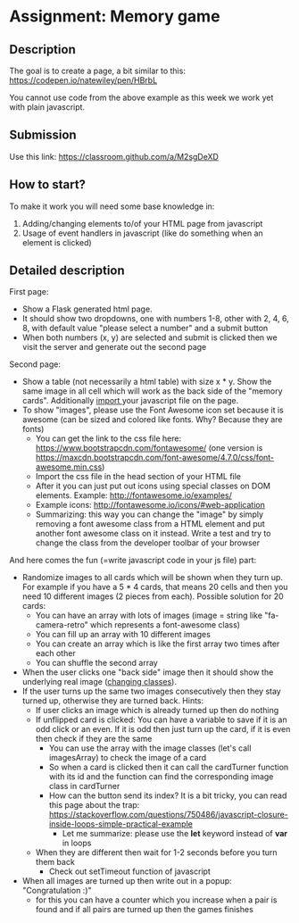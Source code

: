 # Assignment: Memory game

## Description

The goal is to create a page, a bit similar to this: <https://codepen.io/natewiley/pen/HBrbL>

You cannot use code from the above example as this week we work yet with plain javascript.

## Submission

Use this link: <https://classroom.github.com/a/M2sgDeXD>

## How to start?

To make it work you will need some base knowledge in:

  1. Adding/changing elements to/of your HTML page from javascript
  2. Usage of event handlers in javascript (like do something when an element is clicked)



## Detailed description

First page:

  * Show a Flask generated html page.
  * It should show two dropdowns, one with numbers 1-8, other with 2, 4, 6, 8, with default value "please select a number" and a submit button
  * When both numbers (x, y) are selected and submit is clicked then we visit the server and generate out the second page



Second page:

  * Show a table (not necessarily a html table) with size x * y. Show the same image in all cell which will work as the back side of the "memory cards". Additionally [import ](https://stackoverflow.com/questions/436411/where-should-i-put-script-tags-in-html-markup/24070373#24070373)your javascript file on the page.
  * To show "images", please use the Font Awesome icon set because it is awesome (can be sized and colored like fonts. Why? Because they are fonts) 
    * You can get the link to the css file here: <https://www.bootstrapcdn.com/fontawesome/> (one version is <https://maxcdn.bootstrapcdn.com/font-awesome/4.7.0/css/font-awesome.min.css>)
    * Import the css file in the head section of your HTML file
    * After it you can just put out icons using special classes on DOM elements. Example: <http://fontawesome.io/examples/>
    * Example icons: <http://fontawesome.io/icons/#web-application>
    * Summarizing: this way you can change the "image" by simply removing a font awesome class from a HTML element and put another font awesome class on it instead. Write a test and try to change the class from the developer toolbar of your browser



And here comes the fun (=write javascript code in your js file) part:

  * Randomize images to all cards which will be shown when they turn up. For example if you have a 5 * 4 cards, that means 20 cells and then you need 10 different images (2 pieces from each). Possible solution for 20 cards:
    * You can have an array with lots of images (image = string like "fa-camera-retro" which represents a font-awesome class)
    * You can fill up an array with 10 different images 
    * You can create an array which is like the first array two times after each other
    * You can shuffle the second array
  * When the user clicks one "back side" image then it should show the underlying real image ([changing classes](https://www.w3schools.com/jsref/prop_element_classlist.asp)).
  * If the user turns up the same two images consecutively then they stay turned up, otherwise they are turned back. Hints:
    * If user clicks an image which is already turned up then do nothing 
    * If unflipped card is clicked: You can have a variable to save if it is an odd click or an even. If it is odd then just turn up the card, if it is even then check if they are the same
      * You can use the array with the image classes (let's call imagesArray) to check the image of a card
      * So when a card is clicked then it can call the cardTurner function with its id and the function can find the corresponding image class in cardTurner
      * How can the button send its index? It is a bit tricky, you can read this page about the trap: <https://stackoverflow.com/questions/750486/javascript-closure-inside-loops-simple-practical-example>
        * Let me summarize: please use the **let** keyword instead of **var** in loops
    * When they are different then wait for 1-2 seconds before you turn them back
      * Check out setTimeout function of javascript
  * When all images are turned up then write out in a popup: "Congratulation :)"
    * for this you can have a counter which you increase when a pair is found and if all pairs are turned up then the games finishes



